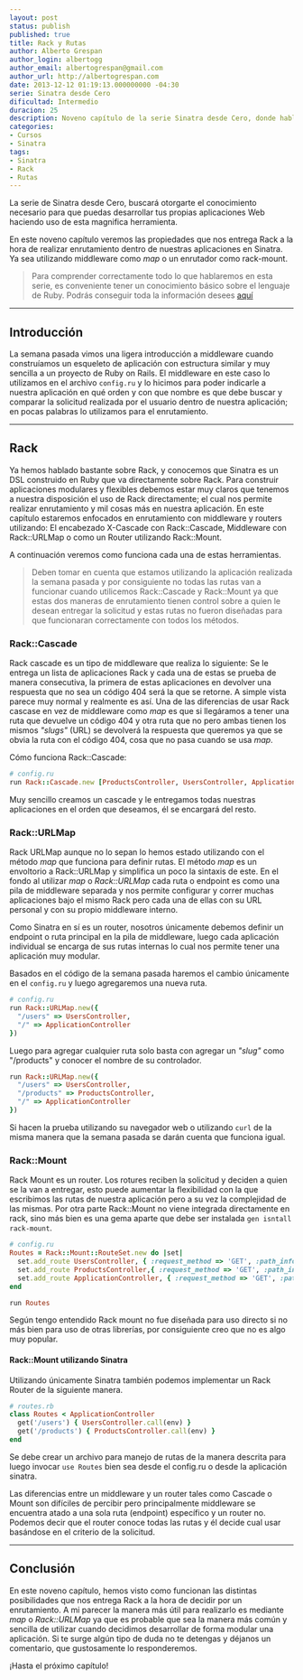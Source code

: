 ```yaml
---
layout: post
status: publish
published: true
title: Rack y Rutas
author: Alberto Grespan
author_login: albertogg
author_email: albertogrespan@gmail.com
author_url: http://albertogrespan.com
date: 2013-12-12 01:19:13.000000000 -04:30
serie: Sinatra desde Cero
dificultad: Intermedio
duracion: 25
description: Noveno capítulo de la serie Sinatra desde Cero, donde hablamos sobre Rack como primera opción para realizar nuestro enrutamiento, middleware y routers.
categories:
- Cursos
- Sinatra
tags:
- Sinatra
- Rack
- Rutas
---
```

<p>La serie de Sinatra desde Cero, buscará otorgarte el conocimiento necesario para que puedas desarrollar tus propias aplicaciones Web haciendo uso de esta magnifica herramienta.</p>

<p>En este noveno capítulo veremos las propiedades que nos entrega Rack a la hora de realizar enrutamiento dentro de nuestras aplicaciones en Sinatra. Ya sea utilizando middleware como <em>map</em> o un enrutador como rack-mount.</p>

<blockquote>
  <p>Para comprender correctamente todo lo que hablaremos en esta serie, es conveniente tener un conocimiento básico sobre el lenguaje de Ruby. Podrás conseguir toda la información desees <a href="http://codehero.co/category/tutoriales/ruby/">aquí</a></p>
</blockquote>

<hr />

<h2>Introducción</h2>

<p>La semana pasada vimos una ligera introducción a middleware cuando construíamos un esqueleto de aplicación con estructura similar y muy sencilla a un proyecto de Ruby on Rails. El middleware en este caso lo utilizamos en el archivo <code>config.ru</code> y lo hicimos para poder indicarle a nuestra aplicación en qué orden y con que nombre es que debe buscar y comparar la solicitud realizada por el usuario dentro de nuestra aplicación; en pocas palabras lo utilizamos para el enrutamiento.</p>

<hr />

<h2>Rack</h2>

<p>Ya hemos hablado bastante sobre Rack, y conocemos que Sinatra es un DSL construido en Ruby que va directamente sobre Rack. Para construir aplicaciones modulares y flexibles debemos estar muy claros que tenemos a nuestra disposición el uso de Rack directamente; el cual nos permite realizar enrutamiento y mil cosas más en nuestra aplicación. En este capítulo estaremos enfocados en enrutamiento con middleware y routers utilizando: El encabezado X-Cascade con Rack::Cascade, Middleware con Rack::URLMap o como un Router utilizando Rack::Mount.</p>

<p>A continuación veremos como funciona cada una de estas herramientas.</p>

<blockquote>
  <p>Deben tomar en cuenta que estamos utilizando la aplicación realizada la semana pasada y por consiguiente no todas las rutas van a funcionar cuando utilicemos Rack::Cascade y Rack::Mount ya que estas dos maneras de enrutamiento tienen control sobre a quien le desean entregar la solicitud y estas rutas no fueron diseñadas para que funcionaran correctamente con todos los métodos.</p>
</blockquote>

<h3>Rack::Cascade</h3>

<p>Rack cascade es un tipo de middleware que realiza lo siguiente: Se le entrega un lista de aplicaciones Rack y cada una de estas se prueba de manera consecutiva, la primera de estas aplicaciones en devolver una respuesta que no sea un código 404 será la que se retorne. A simple vista parece muy normal y realmente es así. Una de las diferencias de usar Rack cascase en vez de middleware como <em>map</em> es que si llegáramos a tener una ruta que devuelve un código 404 y otra ruta que no pero ambas tienen los mismos <em>"slugs"</em> (URL) se devolverá la respuesta que queremos ya que se obvia la ruta con el código 404, cosa que no pasa cuando se usa <em>map</em>.</p>

<p>Cómo funciona Rack::Cascade:</p>

```ruby
# config.ru
run Rack::Cascade.new [ProductsController, UsersController, ApplicationController]
```

<p>Muy sencillo creamos un cascade y le entregamos todas nuestras aplicaciones en el orden que deseamos, él se encargará del resto.</p>



<h3>Rack::URLMap</h3>

<p>Rack URLMap aunque no lo sepan lo hemos estado utilizando con el método <em>map</em> que funciona para definir rutas. El método <em>map</em> es un envoltorio a Rack::URLMap y simplifica un poco la sintaxis de este. En el fondo al utilizar <em>map</em> o <em>Rack::URLMap</em> cada ruta o endpoint es como una pila de middleware separada y nos permite configurar y correr muchas aplicaciones bajo el mismo Rack pero cada una de ellas con su URL personal y con su propio middleware interno.</p>

<p>Como Sinatra en sí es un router, nosotros únicamente debemos definir un endpoint o ruta principal en la pila de middleware, luego cada aplicación individual se encarga de sus rutas internas lo cual nos permite tener una aplicación muy modular.</p>

<p>Basados en el código de la semana pasada haremos el cambio únicamente en el <code>config.ru</code> y luego agregaremos una nueva ruta.</p>

```ruby
# config.ru
run Rack::URLMap.new({
  "/users" => UsersController,
  "/" => ApplicationController
})
```

<p>Luego para agregar cualquier ruta solo basta con agregar un <em>"slug"</em> como "/products" y conocer el nombre de su controlador.</p>

```ruby
run Rack::URLMap.new({
  "/users" => UsersController,
  "/products" => ProductsController,
  "/" => ApplicationController
})
```

<p>Si hacen la prueba utilizando su navegador web o utilizando <code>curl</code> de la misma manera que la semana pasada se darán cuenta que funciona igual.</p>

<h3>Rack::Mount</h3>

<p>Rack Mount es un router. Los rotures reciben la solicitud y deciden a quien se la van a entregar, esto puede aumentar la flexibilidad con la que escribimos las rutas de nuestra aplicación pero a su vez la complejidad de las mismas. Por otra parte Rack::Mount no viene integrada directamente en rack, sino más bien es una gema aparte que debe ser instalada <code>gen isntall rack-mount</code>.</p>

```ruby
# config.ru
Routes = Rack::Mount::RouteSet.new do |set|
  set.add_route UsersController, { :request_method => 'GET', :path_info => %r{^/users$} }
  set.add_route ProductsController,{ :request_method => 'GET', :path_info => %r{^/products$} }
  set.add_route ApplicationController, { :request_method => 'GET', :path_info => %r{^/$} }
end

run Routes
```

<p>Según tengo entendido Rack mount no fue diseñada para uso directo si no más bien para uso de otras librerías, por consiguiente creo que no es algo muy popular.</p>

<h4>Rack::Mount utilizando Sinatra</h4>

<p>Utilizando únicamente Sinatra también podemos implementar un Rack Router de la siguiente manera.</p>

```ruby
# routes.rb
class Routes < ApplicationController
  get('/users') { UsersController.call(env) }
  get('/products') { ProductsController.call(env) }
end
```

<p>Se debe crear un archivo para manejo de rutas de la manera descrita para luego invocar <code>use Routes</code> bien sea desde el config.ru o desde la aplicación sinatra.</p>

<p>Las diferencias entre un middleware y un router tales como Cascade o Mount son difíciles de percibir pero principalmente middleware se encuentra atado a una sola ruta (endpoint) específico y un router no. Podemos decir que el router conoce todas las rutas y él decide cual usar basándose en el criterio de la solicitud.</p>

<hr />

<h2>Conclusión</h2>

<p>En este noveno capítulo, hemos visto como funcionan las distintas posibilidades que nos entrega Rack a la hora de decidir por un enrutamiento. A mi parecer la manera más útil para realizarlo es mediante <em>map</em> o <em>Rack::URLMap</em> ya que es probable que sea la manera más común y sencilla de utilizar cuando decidimos desarrollar de forma modular una aplicación. Si te surge algún tipo de duda no te detengas y déjanos un comentario, que gustosamente lo responderemos.</p>

<p>¡Hasta el próximo capítulo!</p>
